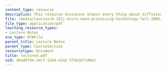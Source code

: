 ```yaml
---
content_type: resource
description: This resourse discusses almost every thing about diffusion.
file: /media/courses/6-152j-micro-nano-processing-technology-fall-2005/dbad8f442ecf1244e2a257de2671d0e2_lecture4.pdf
file_type: application/pdf
learning_resource_types:
- Lecture Notes
ocw_type: OCWFile
parent_title: Lecture Notes
parent_type: CourseSection
resourcetype: Document
title: lecture4.pdf
uid: dbad8f44-2ecf-1244-e2a2-57de2671d0e2
---
```


